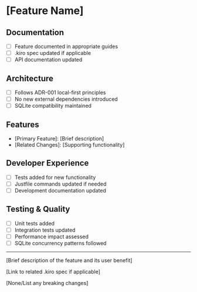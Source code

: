 # [Feature Name]

## Documentation

- [ ] Feature documented in appropriate guides
- [ ] .kiro spec updated if applicable
- [ ] API documentation updated

## Architecture

- [ ] Follows ADR-001 local-first principles
- [ ] No new external dependencies introduced
- [ ] SQLite compatibility maintained

## Features

- [Primary Feature]: [Brief description]
- [Related Changes]: [Supporting functionality]

## Developer Experience

- [ ] Tests added for new functionality
- [ ] Justfile commands updated if needed
- [ ] Development documentation updated

## Testing & Quality

- [ ] Unit tests added
- [ ] Integration tests updated
- [ ] Performance impact assessed
- [ ] SQLite concurrency patterns followed

---

[Brief description of the feature and its user benefit]

[Link to related .kiro spec if applicable]

[None/List any breaking changes]
